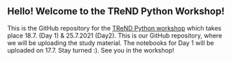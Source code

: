 ## Hello! Welcome to the TReND Python Workshop!
This is the GitHub repository for the [TReND Python workshop](https://trendinafrica.org/python-course/) which takes place 18.7. (Day 1) & 25.7.2021 (Day2). This is our GitHub repository, where we will be uploading the study material. 
The notebooks for Day 1 will be uploaded on 17.7. Stay turned :). See you in the workshop!